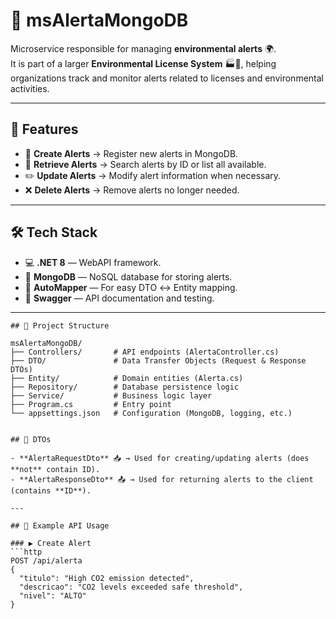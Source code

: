 # 🌱 msAlertaMongoDB  

Microservice responsible for managing **environmental alerts** 🌍.  
It is part of a larger **Environmental License System** 🏭📜, helping organizations track and monitor alerts related to licenses and environmental activities.  

---

## 🚀 Features  

- 📡 **Create Alerts** → Register new alerts in MongoDB.  
- 🔎 **Retrieve Alerts** → Search alerts by ID or list all available.  
- ✏️ **Update Alerts** → Modify alert information when necessary.  
- ❌ **Delete Alerts** → Remove alerts no longer needed.  

---

## 🛠️ Tech Stack  

- 💻 **.NET 8** — WebAPI framework.  
- 🍃 **MongoDB** — NoSQL database for storing alerts.  
- 🎨 **AutoMapper** — For easy DTO ↔ Entity mapping.  
- 📑 **Swagger** — API documentation and testing.  

---
```text
## 📂 Project Structure  

msAlertaMongoDB/
├── Controllers/       # API endpoints (AlertaController.cs)
├── DTO/               # Data Transfer Objects (Request & Response DTOs)
├── Entity/            # Domain entities (Alerta.cs)
├── Repository/        # Database persistence logic
├── Service/           # Business logic layer
├── Program.cs         # Entry point
└── appsettings.json   # Configuration (MongoDB, logging, etc.)


## 🔄 DTOs  

- **AlertaRequestDto** 📥 → Used for creating/updating alerts (does **not** contain ID).  
- **AlertaResponseDto** 📤 → Used for returning alerts to the client (contains **ID**).  

---

## 📖 Example API Usage  

### ▶️ Create Alert  
```http
POST /api/alerta
{
  "titulo": "High CO2 emission detected",
  "descricao": "CO2 levels exceeded safe threshold",
  "nivel": "ALTO"
}
